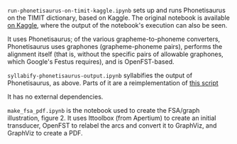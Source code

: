 `run-phonetisaurus-on-timit-kaggle.ipynb` sets up and runs Phonetisaurus on the TIMIT dictionary, based on Kaggle. The original notebook is available [on Kaggle](https://www.kaggle.com/jimregan/run-phonetisaurus-on-timit-kaggle), where the output of the notebook's execution can also be seen.

It uses Phonetisaurus; of the various grapheme-to-phoneme converters, Phonetisaurus uses graphones (grapheme-phoneme pairs), performs the alignment itself (that is, without the specific pairs of allowable graphones, which Google's Festus requires), and is OpenFST-based.


`syllabify-phonetisaurus-output.ipynb` syllabifies the output of Phonetisaurus, as above. Parts of it are a reimplementation of [this script](http://web.archive.org/web/20100614180508/http://semarch.linguistics.fas.nyu.edu/barker/Syllables/syllabify.pl)

It has no external dependencies.


`make_fsa_pdf.ipynb` is the notebook used to create the FSA/graph illustration, figure 2. It uses lttoolbox (from Apertium) to create an initial transducer, OpenFST to relabel the arcs and convert it to GraphViz, and GraphViz to create a PDF.
